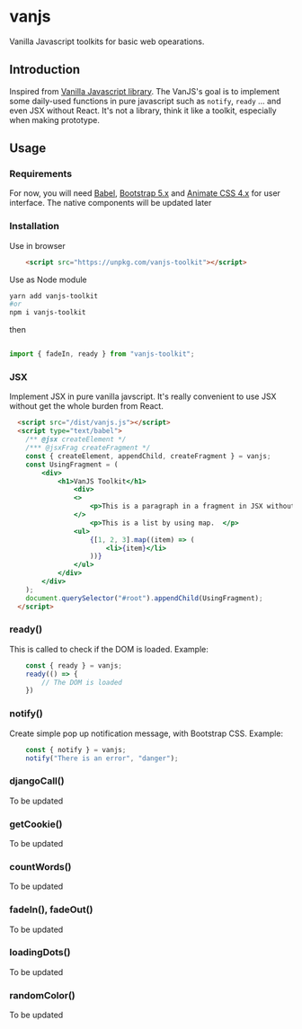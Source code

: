 # vanjs

Vanilla Javascript toolkits for basic web opearations.

## Introduction

Inspired from [Vanilla Javascript library](http://vanilla-js.com/). The VanJS's goal is to implement some daily-used functions in pure javascript such as `notify`, `ready` ... and even JSX without React. It's not a library, think it like a toolkit, especially when making prototype.

## Usage

### Requirements

For now, you will need [Babel](https://babeljs.io/), [Bootstrap 5.x](https://getbootstrap.com/) and [Animate CSS 4.x](https://animate.style/) for user interface. The native components will be updated later

### Installation

Use in browser

```html
    <script src="https://unpkg.com/vanjs-toolkit"></script>
```

Use as Node module

```bash
yarn add vanjs-toolkit
#or
npm i vanjs-toolkit
```

then

```javascript

import { fadeIn, ready } from "vanjs-toolkit";

```

### JSX

Implement JSX in pure vanilla javscript. It's really convenient to use JSX without get the whole burden from React.

```html
  <script src="/dist/vanjs.js"></script>
  <script type="text/babel">
    /** @jsx createElement */
    /*** @jsxFrag createFragment */
    const { createElement, appendChild, createFragment } = vanjs;
    const UsingFragment = (
        <div>
            <h1>VanJS Toolkit</h1>
                <div>
                <>
                    <p>This is a paragraph in a fragment in JSX without React.</p>
                </>
                    <p>This is a list by using map.  </p>
                <ul>
                    {[1, 2, 3].map((item) => (
                        <li>{item}</li>
                    ))}
                </ul>
            </div>
        </div>
    );
    document.querySelector("#root").appendChild(UsingFragment);
  </script>
```

### ready()

This is called to check if the DOM is loaded. Example:

```javascript
    const { ready } = vanjs;
    ready(() => {
        // The DOM is loaded
    })

```

### notify()

Create simple pop up notification message, with Bootstrap CSS. Example:

```javascript
    const { notify } = vanjs;
    notify("There is an error", "danger");
```

### djangoCall()

To be updated

### getCookie()

To be updated

### countWords()

To be updated

### fadeIn(), fadeOut()

To be updated

### loadingDots()

To be updated

### randomColor()

To be updated
